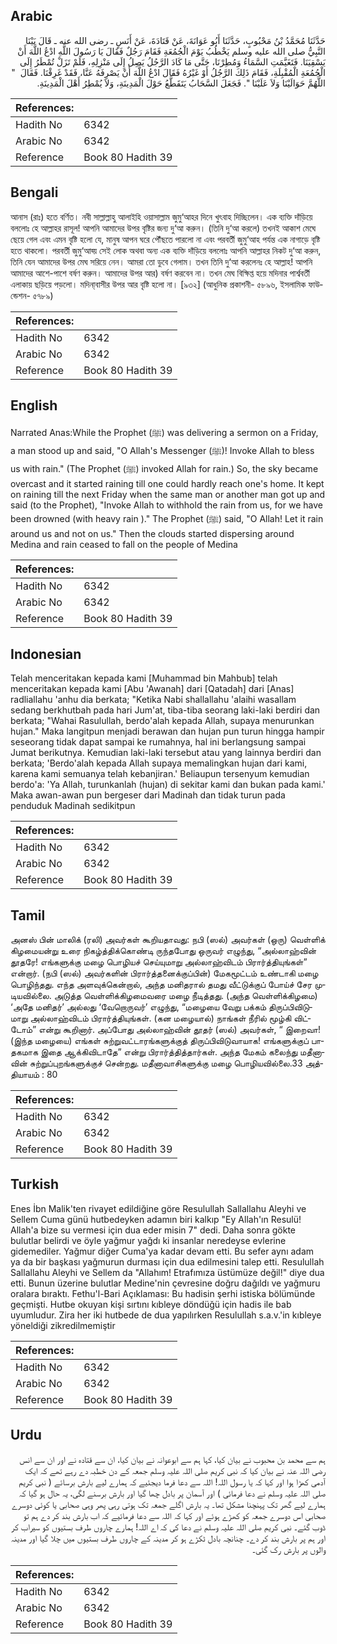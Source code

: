 ## Arabic


<div dir="rtl" lang="ar" style={{fontSize:'larger',backgroundColor:'#f8f9fa',padding:20}}>
حَدَّثَنَا مُحَمَّدُ بْنُ مَحْبُوبٍ، حَدَّثَنَا أَبُو عَوَانَةَ، عَنْ قَتَادَةَ، عَنْ أَنَسٍ ـ رضى الله عنه ـ قَالَ بَيْنَا النَّبِيُّ صلى الله عليه وسلم يَخْطُبُ يَوْمَ الْجُمُعَةِ فَقَامَ رَجُلٌ فَقَالَ يَا رَسُولَ اللَّهِ ادْعُ اللَّهَ أَنْ يَسْقِيَنَا‏.‏ فَتَغَيَّمَتِ السَّمَاءُ وَمُطِرْنَا، حَتَّى مَا كَادَ الرَّجُلُ يَصِلُ إِلَى مَنْزِلِهِ، فَلَمْ تَزَلْ تُمْطَرُ إِلَى الْجُمُعَةِ الْمُقْبِلَةِ، فَقَامَ ذَلِكَ الرَّجُلُ أَوْ غَيْرُهُ فَقَالَ ادْعُ اللَّهَ أَنْ يَصْرِفَهُ عَنَّا، فَقَدْ غَرِقْنَا‏.‏ فَقَالَ ‏ "‏ اللَّهُمَّ حَوَالَيْنَا وَلاَ عَلَيْنَا ‏"‏‏.‏ فَجَعَلَ السَّحَابُ يَتَقَطَّعُ حَوْلَ الْمَدِينَةِ، وَلاَ يُمْطِرُ أَهْلَ الْمَدِينَةِ‏.‏
</div>
<div style={{backgroundColor:'#f8f9fa',padding:20, marginBottom: 10}}><table> <thead> <tr> <th>References:</th> <th></th> </tr> </thead> <tbody><tr><td>Hadith No</td><td>6342</td></tr><tr><td>Arabic No</td><td>6342</td></tr><tr><td>Reference</td><td>Book 80 Hadith 39</td></tr></tbody></table></div>

## Bengali


<div dir="ltr" lang="bn" style={{fontSize:'larger',backgroundColor:'#f8f9fa',padding:20}}>
আনাস (রাঃ) হতে বর্ণিত। নবী সাল্লাল্লাহু আলাইহি ওয়াসাল্লাম জুমু‘আহর দিনে খুৎবাহ দিচ্ছিলেন। এক ব্যক্তি দাঁড়িয়ে বললোঃ হে আল্লাহর রাসূল! আপনি আমাদের উপর বৃষ্টির জন্য দু‘আ করুন। (তিনি দু‘আ করলে) তখনই আকাশ মেঘে ছেয়ে গেল এবং এমন বৃষ্টি হলো যে, মানুষ আপন ঘরে পৌঁছতে পারলো না এবং পরবর্তী জুমু‘আহ পর্যন্ত এক নাগাড়ে বৃষ্টি হতে থাকলো। পরবর্তী জুমু‘আহ্য় সেই লোক অথবা অন্য এক ব্যক্তি দাঁড়িয়ে বললোঃ আপনি আল্লাহর নিকট দু‘আ করুন, তিনি যেন আমাদের উপর মেঘ সরিয়ে নেন। আমরা তো ডুবে গেলাম। তখন তিনি দু‘আ করলেনঃ হে আল্লাহ! আপনি আমাদের আশে-পাশে বর্ষণ করুন। আমাদের উপর আর) বর্ষণ করবেন না। তখন মেঘ বিক্ষিপ্ত হয়ে মদিনার পার্শ্ববর্তী এলাকায় ছড়িয়ে পড়লো। মদিনা্বাসীর উপর আর বৃষ্টি হলো না। [৯৩২] (আধুনিক প্রকাশনী- ৫৮৯৬, ইসলামিক ফাউন্ডেশন- ৫৭৮৯)
</div>
<div style={{backgroundColor:'#f8f9fa',padding:20, marginBottom: 10}}><table> <thead> <tr> <th>References:</th> <th></th> </tr> </thead> <tbody><tr><td>Hadith No</td><td>6342</td></tr><tr><td>Arabic No</td><td>6342</td></tr><tr><td>Reference</td><td>Book 80 Hadith 39</td></tr></tbody></table></div>

## English


<div dir="ltr" lang="en" style={{fontSize:'larger',backgroundColor:'#f8f9fa',padding:20}}>
Narrated Anas:While the Prophet (ﷺ) was delivering a sermon on a Friday, a man stood up and said, "O Allah's Messenger (ﷺ)! Invoke Allah to bless us with rain." (The Prophet (ﷺ) invoked Allah for rain.) So, the sky became overcast and it started raining till one could hardly reach one's home. It kept on raining till the next Friday when the same man or another man got up and said (to the Prophet), "Invoke Allah to withhold the rain from us, for we have been drowned (with heavy rain )." The Prophet (ﷺ) said, "O Allah! Let it rain around us and not on us." Then the clouds started dispersing around Medina and rain ceased to fall on the people of Medina
</div>
<div style={{backgroundColor:'#f8f9fa',padding:20, marginBottom: 10}}><table> <thead> <tr> <th>References:</th> <th></th> </tr> </thead> <tbody><tr><td>Hadith No</td><td>6342</td></tr><tr><td>Arabic No</td><td>6342</td></tr><tr><td>Reference</td><td>Book 80 Hadith 39</td></tr></tbody></table></div>

## Indonesian


<div dir="ltr" lang="id" style={{fontSize:'larger',backgroundColor:'#f8f9fa',padding:20}}>
Telah menceritakan kepada kami [Muhammad bin Mahbub] telah menceritakan kepada kami [Abu 'Awanah] dari [Qatadah] dari [Anas] radliallahu 'anhu dia berkata; "Ketika Nabi shallallahu 'alaihi wasallam sedang berkhutbah pada hari Jum'at, tiba-tiba seorang laki-laki berdiri dan berkata; "Wahai Rasulullah, berdo'alah kepada Allah, supaya menurunkan hujan." Maka langitpun menjadi berawan dan hujan pun turun hingga hampir seseorang tidak dapat sampai ke rumahnya, hal ini berlangsung sampai Jumat berikutnya. Kemudian laki-laki tersebut atau yang lainnya berdiri dan berkata; 'Berdo'alah kepada Allah supaya memalingkan hujan dari kami, karena kami semuanya telah kebanjiran.' Beliaupun tersenyum kemudian berdo'a: 'Ya Allah, turunkanlah (hujan) di sekitar kami dan bukan pada kami.' Maka awan-awan pun bergeser dari Madinah dan tidak turun pada penduduk Madinah sedikitpun
</div>
<div style={{backgroundColor:'#f8f9fa',padding:20, marginBottom: 10}}><table> <thead> <tr> <th>References:</th> <th></th> </tr> </thead> <tbody><tr><td>Hadith No</td><td>6342</td></tr><tr><td>Arabic No</td><td>6342</td></tr><tr><td>Reference</td><td>Book 80 Hadith 39</td></tr></tbody></table></div>

## Tamil


<div dir="ltr" lang="ta" style={{fontSize:'larger',backgroundColor:'#f8f9fa',padding:20}}>
அனஸ் பின் மாலிக் (ரலி) அவர்கள் கூறியதாவது: நபி (ஸல்) அவர்கள் (ஒரு) வெள்ளிக் கிழமையன்று உரை நிகழ்த்திக்கொண்டி ருந்தபோது ஒருவர் எழுந்து, “அல்லாஹ்வின் தூதரே! எங்களுக்கு மழை பொழியச் செய்யுமாறு அல்லாஹ்விடம் பிரார்த்தியுங்கள்” என்றார். (நபி (ஸல்) அவர்களின் பிரார்த்தனைக்குப்பின்) மேகமூட்டம் உண்டாகி மழை பொழிந்தது. எந்த அளவுக்கென்றால், அந்த மனிதரால் தமது வீட்டுக்குப் போய்ச் சேர முடியவில்லை. அடுத்த வெள்ளிக்கிழமைவரை மழை நீடித்தது. (அந்த வெள்ளிக்கிழமை) ‘அதே மனிதர்’ அல்லது ‘வேறொருவர்’ எழுந்து, “மழையை வேறு பக்கம் திருப்பிவிடுமாறு அல்லாஹ்விடம் பிரார்த்தியுங்கள். (கன மழையால்) நாங்கள் நீரில் மூழ்கி விட்டோம்” என்று கூறினார். அப்போது அல்லாஹ்வின் தூதர் (ஸல்) அவர்கள், “ இறைவா! (இந்த மழையை) எங்கள் சுற்றுவட்டாரங்களுக்குத் திருப்பிவிடுவாயாக! எங்களுக்குப் பாதகமாக இதை ஆக்கிவிடாதே” என்று பிரார்த்தித்தார்கள். அந்த மேகம் கலைந்து மதீனாவின் சுற்றுப்புறங்களுக்குச் சென்றது. மதீனாவாசிகளுக்கு மழை பொழியவில்லை.33 அத்தியாயம் : 80
</div>
<div style={{backgroundColor:'#f8f9fa',padding:20, marginBottom: 10}}><table> <thead> <tr> <th>References:</th> <th></th> </tr> </thead> <tbody><tr><td>Hadith No</td><td>6342</td></tr><tr><td>Arabic No</td><td>6342</td></tr><tr><td>Reference</td><td>Book 80 Hadith 39</td></tr></tbody></table></div>

## Turkish


<div dir="ltr" lang="tr" style={{fontSize:'larger',backgroundColor:'#f8f9fa',padding:20}}>
Enes İbn Malik'ten rivayet edildiğine göre Resulullah Sallallahu Aleyhi ve Sellem Cuma günü hutbedeyken adamın biri kalkıp "Ey Allah'ın Resulü! Allah'a bize su vermesi için dua eder misin 7" dedi. Daha sonra gökte bulutlar belirdi ve öyle yağmur yağdı ki insanlar neredeyse evlerine gidemediler. Yağmur diğer Cuma'ya kadar devam etti. Bu sefer aynı adam ya da bir başkası yağmurun durması için dua edilmesini talep etti. Resulullah Sallallahu Aleyhi ve Sellem da "Allahım! Etrafımıza üstümüze değil!" diye dua etti. Bunun üzerine bulutlar Medine'nin çevresine doğru dağıldı ve yağmuru oralara bıraktı. Fethu'l-Bari Açıklaması: Bu hadisin şerhi istiska bölümünde geçmişti. Hutbe okuyan kişi sırtını kıbleye döndüğü için hadis ile bab uyumludur. Zira her iki hutbede de dua yapılırken Resulullah s.a.v.'in kıbleye yöneldiği zikredilmemiştir
</div>
<div style={{backgroundColor:'#f8f9fa',padding:20, marginBottom: 10}}><table> <thead> <tr> <th>References:</th> <th></th> </tr> </thead> <tbody><tr><td>Hadith No</td><td>6342</td></tr><tr><td>Arabic No</td><td>6342</td></tr><tr><td>Reference</td><td>Book 80 Hadith 39</td></tr></tbody></table></div>

## Urdu


<div dir="rtl" lang="ur" style={{fontSize:'larger',backgroundColor:'#f8f9fa',padding:20}}>
ہم سے محمد بن محبوب نے بیان کیا، کہا ہم سے ابوعوانہ نے بیان کیا، ان سے قتادہ نے اور ان سے انس رضی اللہ عنہ نے بیان کیا کہ نبی کریم صلی اللہ علیہ وسلم جمعہ کے دن خطبہ دے رہے تھے کہ ایک آدمی کھڑا ہوا اور کہا کہ یا رسول اللہ! اللہ سے دعا فرما دیجئیے کہ ہمارے لیے بارش برسائے ( نبی کریم صلی اللہ علیہ وسلم نے دعا فرمائی ) اور آسمان پر بادل چھا گیا اور بارش برسنے لگی، یہ حال ہو گیا کہ ہمارے لیے گھر تک پہنچنا مشکل تھا۔ یہ بارش اگلے جمعہ تک ہوتی رہی پھر وہی صحابی یا کوئی دوسرے صحابی اس دوسرے جمعہ کو کھڑے ہوئے اور کہا کہ اللہ سے دعا فرمائیے کہ اب بارش بند کر دے ہم تو ڈوب گئے۔ نبی کریم صلی اللہ علیہ وسلم نے دعا کی کہ اے اللہ! ہمارے چاروں طرف بستیوں کو سیراب کر اور ہم پر بارش بند کر دے۔ چنانچہ بادل ٹکڑے ہو کر مدینہ کے چاروں طرف بستیوں میں چلا گیا اور مدینہ والوں پر بارش رک گئی۔
</div>
<div style={{backgroundColor:'#f8f9fa',padding:20, marginBottom: 10}}><table> <thead> <tr> <th>References:</th> <th></th> </tr> </thead> <tbody><tr><td>Hadith No</td><td>6342</td></tr><tr><td>Arabic No</td><td>6342</td></tr><tr><td>Reference</td><td>Book 80 Hadith 39</td></tr></tbody></table></div>